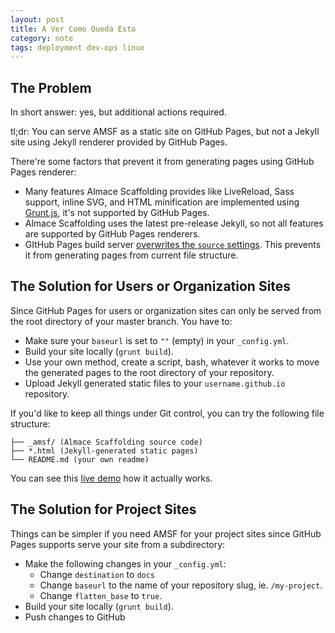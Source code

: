 ```yaml
---
layout: post
title: A Ver Como Queda Esto
category: note
tags: deployment dev-ops linux
---
```


## The Problem

In short answer: yes, but additional actions required.

tl;dr: You can serve AMSF as a static site on GitHub Pages, but not a Jekyll site using Jekyll renderer provided by GitHub Pages.

There're some factors that prevent it from generating pages using GitHub Pages renderer:

- Many features Almace Scaffolding provides like LiveReload, Sass support, inline SVG, and HTML minification are implemented using [Grunt.js](https://gruntjs.com/), it's not supported by GitHub Pages.
- Almace Scaffolding uses the latest pre-release Jekyll, so not all features are supported by GitHub Pages renderers.
- GItHub Pages build server [overwrites the `source` settings](https://help.github.com/articles/pages-don-t-build-unable-to-run-jekyll#source-setting). This prevents it from generating pages from current file structure.

## The Solution for Users or Organization Sites

Since GitHub Pages for users or organization sites can only be served from the root directory of your master branch. You have to:

- Make sure your `baseurl` is set to `""` (empty) in your `_config.yml`.
- Build your site locally (`grunt build`).
- Use your own method, create a script, bash, whatever it works to move the generated pages to the root directory of your repository.
- Upload Jekyll generated static files to your `username.github.io` repository.

If you'd like to keep all things under Git control, you can try the following file structure:

```
├── _amsf/ (Almace Scaffolding source code)
├── *.html (Jekyll-generated static pages)
└── README.md (your own readme)
```

You can see this [live demo](https://github.com/amsf/amsf.github.io/) how it actually works.

## The Solution for Project Sites

Things can be simpler if you need AMSF for your project sites since GitHub Pages supports serve your site from a subdirectory:

- Make the following changes in your `_config.yml`:
  - Change `destination` to `docs`
  - Change `baseurl` to the name of your repository slug, ie. `/my-project`.
  - Change `flatten_base` to `true`.
- Build your site locally (`grunt build`).
- Push changes to GitHub
